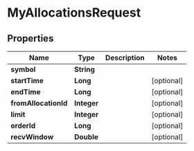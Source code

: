 

# MyAllocationsRequest


## Properties

| Name | Type | Description | Notes |
|------------ | ------------- | ------------- | -------------|
|**symbol** | **String** |  |  |
|**startTime** | **Long** |  |  [optional] |
|**endTime** | **Long** |  |  [optional] |
|**fromAllocationId** | **Integer** |  |  [optional] |
|**limit** | **Integer** |  |  [optional] |
|**orderId** | **Long** |  |  [optional] |
|**recvWindow** | **Double** |  |  [optional] |



